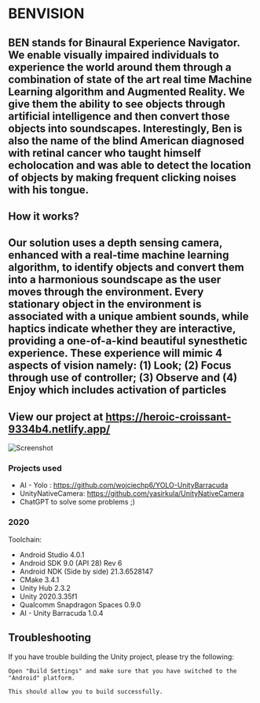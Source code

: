 # BENVISION
## BEN stands for Binaural Experience Navigator. We enable visually impaired individuals to experience the world around them through a combination of state of the art real time Machine Learning algorithm and Augmented Reality. We give them the ability to see objects through artificial intelligence and then convert those objects into soundscapes. Interestingly, Ben is also the name of the blind American diagnosed with retinal cancer who taught himself echolocation and was able to detect the location of objects by making frequent clicking noises with his tongue.

## How it works?

## Our solution uses a depth sensing camera, enhanced with a real-time machine learning algorithm, to identify objects and convert them into a harmonious soundscape as the user moves through the environment. Every stationary object in the environment is associated with a unique ambient sounds, while haptics indicate whether they are interactive, providing a one-of-a-kind beautiful synesthetic experience. These experience will mimic 4 aspects of vision namely: (1) Look; (2) Focus through use of controller; (3) Observe and (4) Enjoy which includes activation of particles

## View our project at https://heroic-croissant-9334b4.netlify.app/

![Screenshot](screen.png)

### Projects used
* AI - Yolo : https://github.com/wojciechp6/YOLO-UnityBarracuda 
* UnityNativeCamera:  https://github.com/yasirkula/UnityNativeCamera 
* ChatGPT to solve some problems ;) 

### 2020
Toolchain:
* Android Studio 4.0.1
* Android SDK 9.0 (API 28) Rev 6
* Android NDK (Side by side) 21.3.6528147
* CMake 3.4.1
* Unity Hub 2.3.2
* Unity 2020.3.35f1
* Qualcomm Snapdragon Spaces 0.9.0
* AI - Unity Barracuda 1.0.4

## Troubleshooting

If you have trouble building the Unity project, please try the following:
```
Open "Build Settings" and make sure that you have switched to the "Android" platform.

This should allow you to build successfully.
```
